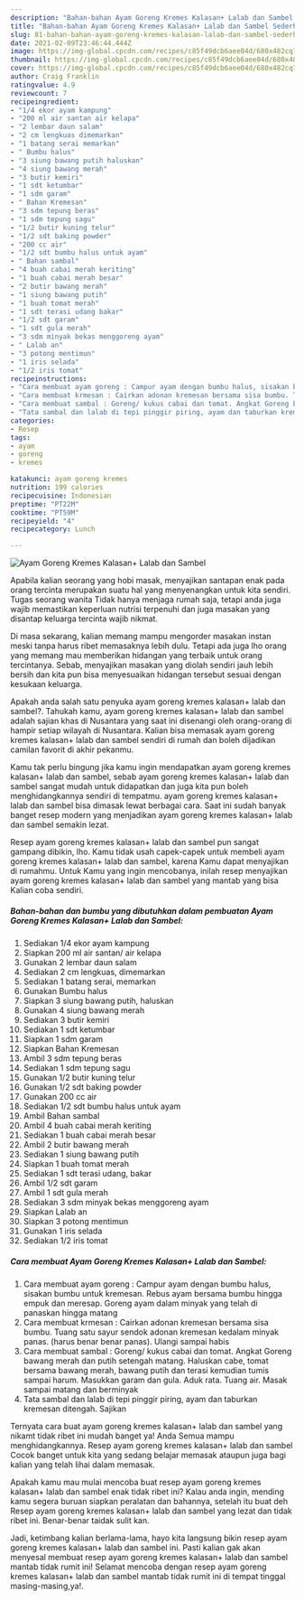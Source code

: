 ```yaml
---
description: "Bahan-bahan Ayam Goreng Kremes Kalasan+ Lalab dan Sambel Sederhana dan Mudah Dibuat"
title: "Bahan-bahan Ayam Goreng Kremes Kalasan+ Lalab dan Sambel Sederhana dan Mudah Dibuat"
slug: 81-bahan-bahan-ayam-goreng-kremes-kalasan-lalab-dan-sambel-sederhana-dan-mudah-dibuat
date: 2021-02-09T23:46:44.444Z
image: https://img-global.cpcdn.com/recipes/c85f49dcb6aee04d/680x482cq70/ayam-goreng-kremes-kalasan-lalab-dan-sambel-foto-resep-utama.jpg
thumbnail: https://img-global.cpcdn.com/recipes/c85f49dcb6aee04d/680x482cq70/ayam-goreng-kremes-kalasan-lalab-dan-sambel-foto-resep-utama.jpg
cover: https://img-global.cpcdn.com/recipes/c85f49dcb6aee04d/680x482cq70/ayam-goreng-kremes-kalasan-lalab-dan-sambel-foto-resep-utama.jpg
author: Craig Franklin
ratingvalue: 4.9
reviewcount: 7
recipeingredient:
- "1/4 ekor ayam kampung"
- "200 ml air santan air kelapa"
- "2 lembar daun salam"
- "2 cm lengkuas dimemarkan"
- "1 batang serai memarkan"
- " Bumbu halus"
- "3 siung bawang putih haluskan"
- "4 siung bawang merah"
- "3 butir kemiri"
- "1 sdt ketumbar"
- "1 sdm garam"
- " Bahan Kremesan"
- "3 sdm tepung beras"
- "1 sdm tepung sagu"
- "1/2 butir kuning telur"
- "1/2 sdt baking powder"
- "200 cc air"
- "1/2 sdt bumbu halus untuk ayam"
- " Bahan sambal"
- "4 buah cabai merah keriting"
- "1 buah cabai merah besar"
- "2 butir bawang merah"
- "1 siung bawang putih"
- "1 buah tomat merah"
- "1 sdt terasi udang bakar"
- "1/2 sdt garam"
- "1 sdt gula merah"
- "3 sdm minyak bekas menggoreng ayam"
- " Lalab an"
- "3 potong mentimun"
- "1 iris selada"
- "1/2 iris tomat"
recipeinstructions:
- "Cara membuat ayam goreng : Campur ayam dengan bumbu halus, sisakan bumbu untuk kremesan. Rebus ayam bersama bumbu hingga empuk dan meresap. Goreng ayam dalam minyak yang telah di panaskan hingga matang"
- "Cara membuat krmesan : Cairkan adonan kremesan bersama sisa bumbu. Tuang satu sayur sendok adonan kremesan kedalam minyak panas. (harus benar benar panas). Ulangi sampai habis"
- "Cara membuat sambal : Goreng/ kukus cabai dan tomat. Angkat Goreng bawang merah dan putih setengah matang. Haluskan cabe, tomat bersama bawang merah, bawang putih dan terasi kemudian tumis sampai harum. Masukkan garam dan gula. Aduk rata. Tuang air. Masak sampai matang dan berminyak"
- "Tata sambal dan lalab di tepi pinggir piring, ayam dan taburkan kremesan ditengah. Sajikan"
categories:
- Resep
tags:
- ayam
- goreng
- kremes

katakunci: ayam goreng kremes 
nutrition: 199 calories
recipecuisine: Indonesian
preptime: "PT22M"
cooktime: "PT59M"
recipeyield: "4"
recipecategory: Lunch

---
```



![Ayam Goreng Kremes Kalasan+ Lalab dan Sambel](https://img-global.cpcdn.com/recipes/c85f49dcb6aee04d/680x482cq70/ayam-goreng-kremes-kalasan-lalab-dan-sambel-foto-resep-utama.jpg)

Apabila kalian seorang yang hobi masak, menyajikan santapan enak pada orang tercinta merupakan suatu hal yang menyenangkan untuk kita sendiri. Tugas seorang  wanita Tidak hanya menjaga rumah saja, tetapi anda juga wajib memastikan keperluan nutrisi terpenuhi dan juga masakan yang disantap keluarga tercinta wajib nikmat.

Di masa  sekarang, kalian memang mampu mengorder masakan instan meski tanpa harus ribet memasaknya lebih dulu. Tetapi ada juga lho orang yang memang mau memberikan hidangan yang terbaik untuk orang tercintanya. Sebab, menyajikan masakan yang diolah sendiri jauh lebih bersih dan kita pun bisa menyesuaikan hidangan tersebut sesuai dengan kesukaan keluarga. 



Apakah anda salah satu penyuka ayam goreng kremes kalasan+ lalab dan sambel?. Tahukah kamu, ayam goreng kremes kalasan+ lalab dan sambel adalah sajian khas di Nusantara yang saat ini disenangi oleh orang-orang di hampir setiap wilayah di Nusantara. Kalian bisa memasak ayam goreng kremes kalasan+ lalab dan sambel sendiri di rumah dan boleh dijadikan camilan favorit di akhir pekanmu.

Kamu tak perlu bingung jika kamu ingin mendapatkan ayam goreng kremes kalasan+ lalab dan sambel, sebab ayam goreng kremes kalasan+ lalab dan sambel sangat mudah untuk didapatkan dan juga kita pun boleh menghidangkannya sendiri di tempatmu. ayam goreng kremes kalasan+ lalab dan sambel bisa dimasak lewat berbagai cara. Saat ini sudah banyak banget resep modern yang menjadikan ayam goreng kremes kalasan+ lalab dan sambel semakin lezat.

Resep ayam goreng kremes kalasan+ lalab dan sambel pun sangat gampang dibikin, lho. Kamu tidak usah capek-capek untuk membeli ayam goreng kremes kalasan+ lalab dan sambel, karena Kamu dapat menyajikan di rumahmu. Untuk Kamu yang ingin mencobanya, inilah resep menyajikan ayam goreng kremes kalasan+ lalab dan sambel yang mantab yang bisa Kalian coba sendiri.

<!--inarticleads1-->

##### Bahan-bahan dan bumbu yang dibutuhkan dalam pembuatan Ayam Goreng Kremes Kalasan+ Lalab dan Sambel:

1. Sediakan 1/4 ekor ayam kampung
1. Siapkan 200 ml air santan/ air kelapa
1. Gunakan 2 lembar daun salam
1. Sediakan 2 cm lengkuas, dimemarkan
1. Sediakan 1 batang serai, memarkan
1. Gunakan  Bumbu halus
1. Siapkan 3 siung bawang putih, haluskan
1. Gunakan 4 siung bawang merah
1. Sediakan 3 butir kemiri
1. Sediakan 1 sdt ketumbar
1. Siapkan 1 sdm garam
1. Siapkan  Bahan Kremesan
1. Ambil 3 sdm tepung beras
1. Sediakan 1 sdm tepung sagu
1. Gunakan 1/2 butir kuning telur
1. Gunakan 1/2 sdt baking powder
1. Gunakan 200 cc air
1. Sediakan 1/2 sdt bumbu halus untuk ayam
1. Ambil  Bahan sambal
1. Ambil 4 buah cabai merah keriting
1. Sediakan 1 buah cabai merah besar
1. Ambil 2 butir bawang merah
1. Sediakan 1 siung bawang putih
1. Siapkan 1 buah tomat merah
1. Sediakan 1 sdt terasi udang, bakar
1. Ambil 1/2 sdt garam
1. Ambil 1 sdt gula merah
1. Sediakan 3 sdm minyak bekas menggoreng ayam
1. Siapkan  Lalab an
1. Siapkan 3 potong mentimun
1. Gunakan 1 iris selada
1. Sediakan 1/2 iris tomat




<!--inarticleads2-->

##### Cara membuat Ayam Goreng Kremes Kalasan+ Lalab dan Sambel:

1. Cara membuat ayam goreng : Campur ayam dengan bumbu halus, sisakan bumbu untuk kremesan. Rebus ayam bersama bumbu hingga empuk dan meresap. Goreng ayam dalam minyak yang telah di panaskan hingga matang
1. Cara membuat krmesan : Cairkan adonan kremesan bersama sisa bumbu. Tuang satu sayur sendok adonan kremesan kedalam minyak panas. (harus benar benar panas). Ulangi sampai habis
1. Cara membuat sambal : Goreng/ kukus cabai dan tomat. Angkat Goreng bawang merah dan putih setengah matang. Haluskan cabe, tomat bersama bawang merah, bawang putih dan terasi kemudian tumis sampai harum. Masukkan garam dan gula. Aduk rata. Tuang air. Masak sampai matang dan berminyak
1. Tata sambal dan lalab di tepi pinggir piring, ayam dan taburkan kremesan ditengah. Sajikan




Ternyata cara buat ayam goreng kremes kalasan+ lalab dan sambel yang nikamt tidak ribet ini mudah banget ya! Anda Semua mampu menghidangkannya. Resep ayam goreng kremes kalasan+ lalab dan sambel Cocok banget untuk kita yang sedang belajar memasak ataupun juga bagi kalian yang telah lihai dalam memasak.

Apakah kamu mau mulai mencoba buat resep ayam goreng kremes kalasan+ lalab dan sambel enak tidak ribet ini? Kalau anda ingin, mending kamu segera buruan siapkan peralatan dan bahannya, setelah itu buat deh Resep ayam goreng kremes kalasan+ lalab dan sambel yang lezat dan tidak ribet ini. Benar-benar taidak sulit kan. 

Jadi, ketimbang kalian berlama-lama, hayo kita langsung bikin resep ayam goreng kremes kalasan+ lalab dan sambel ini. Pasti kalian gak akan menyesal membuat resep ayam goreng kremes kalasan+ lalab dan sambel mantab tidak rumit ini! Selamat mencoba dengan resep ayam goreng kremes kalasan+ lalab dan sambel mantab tidak rumit ini di tempat tinggal masing-masing,ya!.

